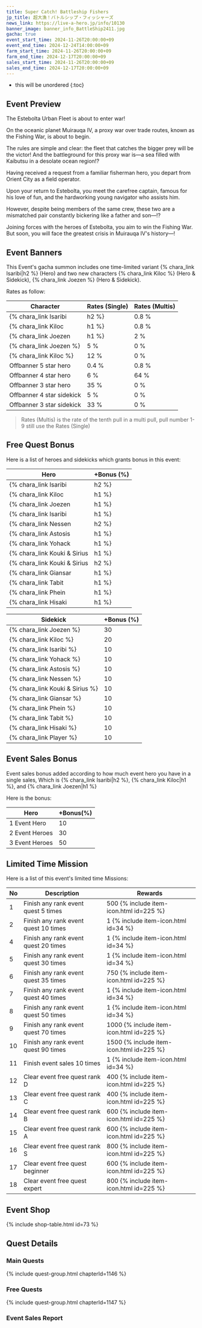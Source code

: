 ```yaml
---
title: Super Catch! Battleship Fishers
jp_title: 超大漁！バトルシップ・フィッシャーズ
news_link: https://live-a-hero.jp/info/10130
banner_image: banner_info_BattleShip2411.jpg
gacha: true
event_start_time: 2024-11-26T20:00:00+09
event_end_time: 2024-12-24T14:00:00+09
farm_start_time: 2024-11-26T20:00:00+09
farm_end_time: 2024-12-17T20:00:00+09
sales_start_time: 2024-11-26T20:00:00+09
sales_end_time: 2024-12-17T20:00:00+09
---
```


* this will be unordered
{:toc}

## Event Preview

The Estebolta Urban Fleet is about to enter war!

On the oceanic planet Muirauqa IV, a proxy war over trade routes, known as the Fishing War, is about to begin.

The rules are simple and clear: the fleet that catches the bigger prey will be the victor!
And the battleground for this proxy war is—a sea filled with Kaibutsu in a desolate ocean region!?

Having received a request from a familiar fisherman hero, you depart from Orient City as a field operator.

Upon your return to Estebolta, you meet the carefree captain, famous for his love of fun, and the hardworking young navigator who assists him.

However, despite being members of the same crew, these two are a mismatched pair constantly bickering like a father and son—!?

Joining forces with the heroes of Estebolta, you aim to win the Fishing War. But soon, you will face the greatest crisis in Muirauqa IV's history—!

## Event Banners

This Event's gacha summon includes one time-limited variant {% chara_link Isaribi|h2 %} (Hero) and two new characters {% chara_link Kiloc %} (Hero & Sidekick), {% chara_link Joezen %} (Hero & Sidekick).

Rates as follow:

| Character                                                | Rates (Single) | Rates (Multis) |
|----------------------------------------------------------|----------------|----------------|
| {% chara_link Isaribi|h2 %}                               | 0.8 %            | 1.6 %            |
| {% chara_link Kiloc|h1 %}                              | 0.8 %            | 1.6 %            |
| {% chara_link Joezen|h1 %}                             | 2 %              | 32 %             |
| {% chara_link Joezen %}                                 | 5 %              | 0 %             |
| {% chara_link Kiloc %}                                   | 12 %             | 0 %             |
| Offbanner 5 star hero                                    | 0.4 %            | 0.8 %            |
| Offbanner 4 star hero                                    | 6 %              | 64 %             |
| Offbanner 3 star hero                                    | 35 %             | 0 %              |
| Offbanner 4 star sidekick                                | 5 %              | 0 %              |
| Offbanner 3 star sidekick                                | 33 %             | 0 %              |

>Rates (Multis) is the rate of the tenth pull in a multi pull, pull number 1-9 still use the Rates (Single)

## Free Quest Bonus

Here is a list of heroes and sidekicks which grants bonus in this event:

| Hero | +Bonus (%)|
|------------|--------------|
| {% chara_link Isaribi|h2 %} | 40 |
| {% chara_link Kiloc|h1 %}  | 40 |
| {% chara_link Joezen|h1 %}  | 30 |
| {% chara_link Isaribi|h1 %} | 10 |
| {% chara_link Nessen|h2 %}  | 20 |
| {% chara_link Astosis|h1 %} | 20 | 
| {% chara_link Yohack|h1 %} | 10 | 
| {% chara_link Kouki & Sirius|h1 %} | 20 |
| {% chara_link Kouki & Sirius|h2 %} | 20 | 
| {% chara_link Giansar|h1 %} | 20 | 
| {% chara_link Tabit|h1 %} | 20 | 
| {% chara_link Phein|h1 %} | 10 | 
| {% chara_link Hisaki|h1 %} | 10 | 

| Sidekick | +Bonus (%) |
|-------------|---------------|
| {% chara_link Joezen %} | 30 | 
| {% chara_link Kiloc %}  | 20 | 
| {% chara_link Isaribi %}  | 10 | 
| {% chara_link Yohack %}  | 10 | 
| {% chara_link Astosis %}  | 10 |
| {% chara_link Nessen %}  | 10 | 
| {% chara_link Kouki & Sirius %}  | 10 | 
| {% chara_link Giansar %}  | 10 | 
| {% chara_link Phein %}  | 10 | 
| {% chara_link Tabit %}  | 10 | 
| {% chara_link Hisaki %}  | 10 | 
| {% chara_link Player %} | 10 | 

## Event Sales Bonus

Event sales bonus added according to how much event hero you have in a single sales, Which is
{% chara_link Isaribi|h2 %}, {% chara_link Kiloc|h1 %}, and {% chara_link Joezen|h1 %}

Here is the bonus:

| Hero   | +Bonus(%) |
|--------|-----------|
| 1 Event Hero   |     10    |
| 2 Event Heroes |     30    |
| 3 Event Heroes |     50    |

## Limited Time Mission

Here is a list of this event's limited time Missions:

| No  | Description      | Rewards      |
|----|-----------------------------------------------------------|----------------|
| 1  | Finish any rank event quest 5 times | 500 {% include item-icon.html id=225 %}    |
| 2  | Finish any rank event quest 10 times | 1 {% include item-icon.html id=34 %}    |
| 4  | Finish any rank event quest 20 times | 1 {% include item-icon.html id=34 %}    |
| 5  | Finish any rank event quest 30 times | 1 {% include item-icon.html id=34 %}    |
| 6  | Finish any rank event quest 35 times | 750 {% include item-icon.html id=225 %}    |
| 7  | Finish any rank event quest 40 times | 1 {% include item-icon.html id=34 %}    |
| 8  | Finish any rank event quest 50 times | 1 {% include item-icon.html id=34 %}    |
| 9  | Finish any rank event quest 70 times | 1000 {% include item-icon.html id=225 %}    |
| 10  | Finish any rank event quest 90 times | 1500 {% include item-icon.html id=225 %}    |
| 11  | Finish event sales 10 times | 1 {% include item-icon.html id=34 %}    |
| 12 | Clear event free quest rank D  | 400 {% include item-icon.html id=225 %}    |
| 13 | Clear event free quest rank C  | 400 {% include item-icon.html id=225 %}    |
| 14 | Clear event free quest rank B  | 600 {% include item-icon.html id=225 %}    |
| 15 | Clear event free quest rank A  | 600 {% include item-icon.html id=225 %}    |
| 16 | Clear event free quest rank S  | 800 {% include item-icon.html id=225 %}    |
| 17 | Clear event free quest beginner  | 600 {% include item-icon.html id=225 %}    |
| 18 | Clear event free quest expert  | 800 {% include item-icon.html id=225 %}    |

## Event Shop

{% include shop-table.html id=73 %}

## Quest Details

### Main Quests

{% include quest-group.html chapterId=1146 %}

### Free Quests

{% include quest-group.html chapterId=1147 %}

### Event Sales Report

